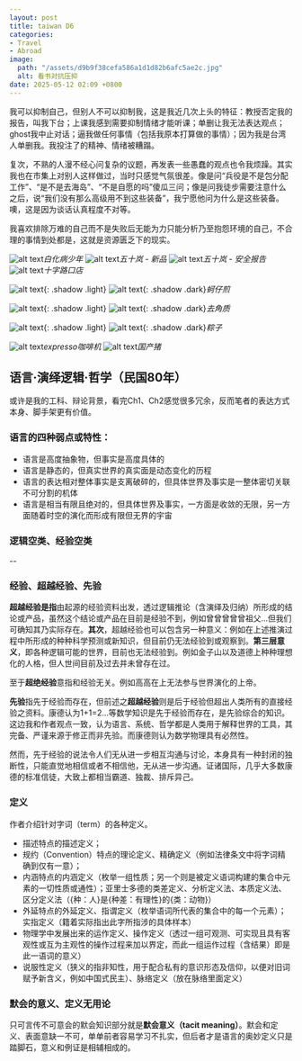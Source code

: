 ```yaml
---
layout: post
title: taiwan D6
categories:
- Travel
- Abroad
image:
  path: "/assets/d9b9f38cefa586a1d1d82b6afc5ae2c.jpg"
  alt: 看书对抗压抑
date: 2025-05-12 02:09 +0800
---
```

我可以抑制自己，但别人不可以抑制我，这是我近几次上头的特征：教授否定我的报告，叫我下台；上课我感到需要抑制情绪才能听课；单删让我无法表达观点；ghost我中止对话；逼我做任何事情（包括我原本打算做的事情）；因为我是台湾人单删我。我投注了的精神、情绪被糟蹋。

复次，不熟的人漫不经心问复杂的议题，再发表一些愚蠢的观点也令我烦躁。其实我也在市集上对别人这样做过，当时只感觉气氛很差。像是问“兵役是不是包分配工作”、“是不是去海岛”、“不是自愿的吗”傻瓜三问；像是问我徒步需要注意什么之后，说“我们没有那么高级用不到这些装备”，我宁愿他问为什么是这些装备。噢，这是因为谈话认真程度不对等。

我喜欢排除万难的自己而不是失败后无能为力只能分析乃至抱怨环境的自己，不合理的事情到处都是，这就是资源匮乏下的现实。

![alt text](/assets/46330ca637799837fc1e574bdc65df4.jpg)_白化病少年_
![alt text](/assets/623d5c74b3869d96ba92493992c19cd.jpg)_五十岚 - 新品_
![alt text](/assets/06530ea78cf551bb5891a6ce8dee8db.jpg)_五十岚 - 安全报告_
![alt text](/assets/357389c904ec4b60975f10e2b685f5a.jpg)_十字路口店_

![alt text](/assets/d3eb67d658d2a882149e067f47e4df2.jpg){: .shadow .light}
![alt text](/assets/c4838590c10614904226bf62bb6f91a.jpg){: .shadow .dark}_蚵仔煎_

![alt text](/assets/2d8bec8dc0b2a0941146389f6254af1.jpg){: .shadow .light}
![alt text](/assets/9486b58976ccc6ff693964810500c8a.jpg){: .shadow .dark}_去角质_

![alt text](/assets/3ca3680e0d2d13716f4939034084ddc.jpg){: .shadow .light}
![alt text](/assets/5a97d5a596d557f7eba7839b538594a.jpg){: .shadow .dark}_粽子_

![alt text](/assets/5cc51b71ffd74fef4e6769e0b84cb8e.jpg)_expresso咖啡机_
![alt text](/assets/decc250955a5dbec27475622f2695cf.jpg)_国产猪_

## 语言·演绎逻辑·哲学（民国80年）
或许是我的工科、辩论背景，看完Ch1、Ch2感觉很多冗余，反而笔者的表达方式本身、脚手架更有价值。

### 语言的四种弱点或特性：
- 语言是高度抽象物，但事实是高度具体的
- 语言是静态的，但真实世界的真实面是动态变化的历程
- 语言的表达相对整体事实是支离破碎的，但具体世界及事实是一整体密切关联不可分割的机体
- 语言是相当有限且绝对的，但具体世界及事实，一方面是收敛的无限，另一方面随着时空的演化而形成有限但无界的宇宙

### 逻辑空类、经验空类
--

### 经验、超越经验、先验
**超越经验是指**由起源的经验资料出发，透过逻辑推论（含演绎及归纳）所形成的结论或产品，虽然这个结论或产品在目前是经验不到，例如曾曾曾曾曾祖父...但我们可确知其乃实际存在。**其次**，超越经验也可以包含另一种意义：例如在上述推演过程中所形成的种种科学预测或新知识，但目前仍无法经验到或观察到。**第三层意义**，即各种逻辑可能的世界，目前也无法经验到。例如金子山以及道德上种种理想化的人格，但人世间目前及过去并未曾存在过。

至于**超绝经验**意指和经验无关。例如高高在上无法参与世界演化的上帝。

**先验**指先于经验而存在，但前述之**超越经验**则是后于经验但超出人类所有的直接经验之资料。康德认为1+1=2...等数学知识是先于经验而存在，是先验综合的知识。这边我和作者观点一致，认为语言、系统、哲学都是人类用于解释世界的工具，其完备、严谨来源于修正而非先验。而康德则认为数学物理具有必然性。

然而，先于经验的说法令人们无从进一步相互沟通与讨论，本身具有一种封闭的独断性，只能直觉地相信或者不相信他，无从进一步沟通。证诸国际，几乎大多数康德的标准信徒，大致上都相当霸道、独裁、排斥异己。

### 定义
作者介绍针对字词（term）的各种定义。
- 描述特点的描述定义；
- 规约（Convention）特点的理论定义、精确定义（例如法律条文中将字词精确到仅有一意）；
- 内涵特点的内涵定义（枚举一组性质；另一个则是被定义语词构建的集合中元素的一切性质或通性）；亚里士多德的类差定义、分析定义法、本质定义法、区分定义法（{种：人}是{种差：有理性}的{类：动物}）
- 外延特点的外延定义、指谓定义（枚举语词所代表的集合中的每一个元素）；实指定义（籍着实际指出此字所指涉的具体样本）
- 物理学中发展出来的运作定义、操作定义（透过一组可观测、可实现且具有客观性或互为主观性的操作过程来加以界定，而此一组运作过程（含结果）即是此一语词的意义）
- 说服性定义（狭义的指非知性，用于配合私有的意识形态及信仰，以便对旧词赋予新含义，例如中国式民主）、脉络定义（放在脉络里面定义）

### 默会的意义、定义无用论
只可言传不可意会的默会知识部分就是**默会意义（tacit meaning）**。默会和定义、表面意缺一不可，单单前者容易学习不扎实，但后者才是语言的奥妙定义只是踏脚石，意义和例证是相辅相成的。

